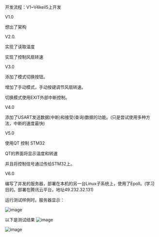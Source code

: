 开发流程：V1~V4keil5上开发

V1.0

想出了架构

V2.0.

实现了读取温度

实现了控制风扇转速

V3.0

添加了模式切换按钮。

增加了手动模式，手动按键调节风扇转速。

切换模式使用EXIT外部中断控制。

V4.0

添加了USART发送数据(中断)和接受(查询)数据的功能。(只是尝试使用多种方法，中断的速度最快)

V5.0

使用QT 控制 STM32

QT的界面将显示温度和转速

并且将控制信号通过传给STM32上。

V6.0

编写了并发的服务器，部署在本机的另一台Linux子系统上，使用了Epoll。(学习目的。部署在腾讯云平台，地址49.232.32.131)

运行测试样例时。服务器显示：

![image](https://github.com/user-attachments/assets/21d1866f-d48d-453c-91d1-76f146fbe546)

以下是测试结果
![image](https://github.com/user-attachments/assets/1090fe1d-48ef-4798-8e89-8f171b146e3c)

![image](https://github.com/user-attachments/assets/b8ecc8a5-e448-465d-81f3-56088264bc08)




